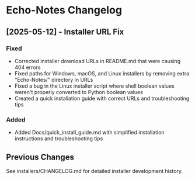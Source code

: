 # Echo-Notes Changelog

## [2025-05-12] - Installer URL Fix

### Fixed
- Corrected installer download URLs in README.md that were causing 404 errors
- Fixed paths for Windows, macOS, and Linux installers by removing extra "Echo-Notes/" directory in URLs
- Fixed a bug in the Linux installer script where shell boolean values weren't properly converted to Python boolean values
- Created a quick installation guide with correct URLs and troubleshooting tips

### Added
- Added Docs/quick_install_guide.md with simplified installation instructions and troubleshooting tips

## Previous Changes

See installers/CHANGELOG.md for detailed installer development history.